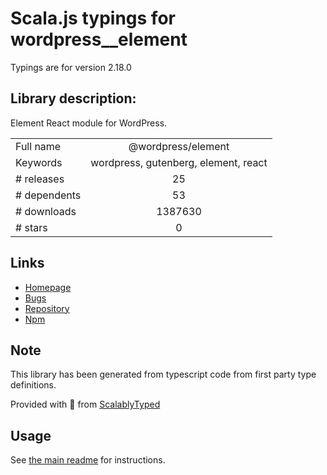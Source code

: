
# Scala.js typings for wordpress__element

Typings are for version 2.18.0

## Library description:
Element React module for WordPress.

|                    |                 |
| ------------------ | :-------------: |
| Full name          | @wordpress/element |
| Keywords           | wordpress, gutenberg, element, react |
| # releases         | 25 |
| # dependents       | 53 |
| # downloads        | 1387630 |
| # stars            | 0 |

## Links
- [Homepage](https://github.com/WordPress/gutenberg/tree/master/packages/element/README.md)
- [Bugs](https://github.com/WordPress/gutenberg/issues)
- [Repository](https://github.com/WordPress/gutenberg)
- [Npm](https://www.npmjs.com/package/%40wordpress%2Felement)
    


## Note
This library has been generated from typescript code from first party type definitions.

Provided with :purple_heart: from [ScalablyTyped](https://github.com/oyvindberg/ScalablyTyped)

## Usage
See [the main readme](../../readme.md) for instructions.


